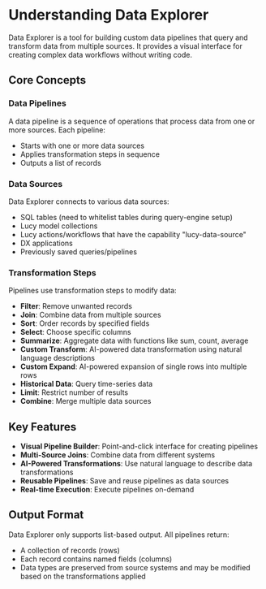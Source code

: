 # Understanding Data Explorer

Data Explorer is a tool for building custom data pipelines that query and transform data from multiple sources. It provides a visual interface for creating complex data workflows without writing code.

## Core Concepts

### Data Pipelines
A data pipeline is a sequence of operations that process data from one or more sources. Each pipeline:
- Starts with one or more data sources
- Applies transformation steps in sequence
- Outputs a list of records

### Data Sources
Data Explorer connects to various data sources:
- SQL tables (need to whitelist tables during query-engine setup)
- Lucy model collections
- Lucy actions/workflows that have the capability "lucy-data-source"
- DX applications
- Previously saved queries/pipelines

### Transformation Steps
Pipelines use transformation steps to modify data:
- **Filter**: Remove unwanted records
- **Join**: Combine data from multiple sources
- **Sort**: Order records by specified fields
- **Select**: Choose specific columns
- **Summarize**: Aggregate data with functions like sum, count, average
- **Custom Transform**: AI-powered data transformation using natural language descriptions
- **Custom Expand**: AI-powered expansion of single rows into multiple rows
- **Historical Data**: Query time-series data
- **Limit**: Restrict number of results
- **Combine**: Merge multiple data sources

## Key Features

- **Visual Pipeline Builder**: Point-and-click interface for creating pipelines
- **Multi-Source Joins**: Combine data from different systems
- **AI-Powered Transformations**: Use natural language to describe data transformations
- **Reusable Pipelines**: Save and reuse pipelines as data sources
- **Real-time Execution**: Execute pipelines on-demand

## Output Format

Data Explorer only supports list-based output. All pipelines return:
- A collection of records (rows)
- Each record contains named fields (columns)
- Data types are preserved from source systems and may be modified based on the transformations applied
